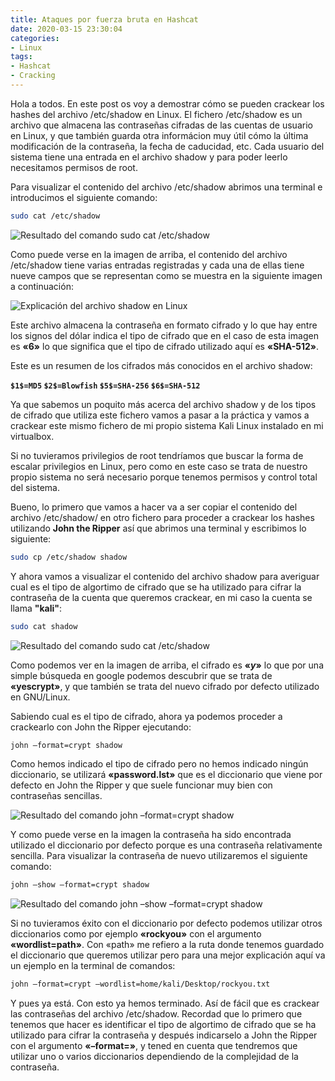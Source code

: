 ```yaml
---
title: Ataques por fuerza bruta en Hashcat
date: 2020-03-15 23:30:04
categories:
- Linux
tags:
- Hashcat
- Cracking
---
```


Hola a todos. En este post os voy a demostrar cómo se pueden crackear los hashes del archivo /etc/shadow en Linux. El fichero /etc/shadow es un archivo que almacena las contraseñas cifradas de las cuentas de usuario en Linux, y que también guarda otra informácion muy útil cómo la última modificación de la contraseña, la fecha de caducidad, etc. Cada usuario del sistema tiene una entrada en el archivo shadow y para poder leerlo necesitamos permisos de root.

Para visualizar el contenido del archivo /etc/shadow abrimos una terminal e introducimos el siguiente comando: 

```sh
sudo cat /etc/shadow
```

![Resultado del comando sudo cat /etc/shadow](https://i.ibb.co/Rvnhtq1/kali1.png)

Como puede verse en la imagen de arriba, el contenido del archivo /etc/shadow tiene varias entradas registradas y cada una de ellas tiene nueve campos que se representan como se muestra en la siguiente imagen a continuación:

![Explicación del archivo shadow en Linux](https://i.ibb.co/VJY6jdq/shadow.png)

Este archivo almacena la contraseña en formato cifrado y lo que hay entre los signos del dólar indica el tipo de cifrado que en el caso de esta imagen es **«$6$»** lo que significa que el tipo de cifrado utilizado aquí es **«SHA-512»**.

Este es un resumen de los cifrados más conocidos en el archivo shadow:

**`$1$=MD5`
`$2$=Blowfish`
`$5$=SHA-256`
`$6$=SHA-512`**

Ya que sabemos un poquito más acerca del archivo shadow y de los tipos de cifrado que utiliza este fichero vamos a pasar a la práctica y vamos a crackear este mismo fichero de mi propio sistema Kali Linux instalado en mi virtualbox.

Si no tuvieramos privilegios de root tendríamos que buscar la forma de escalar privilegios en Linux, pero como en este caso se trata de nuestro propio sistema no será necesario porque tenemos permisos y control total del sistema.

Bueno, lo primero que vamos a hacer va a ser copiar el contenido del archivo /etc/shadow/ en otro fichero para proceder a crackear los hashes utilizando **John the Ripper** así que abrimos una terminal y escribimos lo siguiente:

```sh
sudo cp /etc/shadow shadow
```

Y ahora vamos a visualizar el contenido del archivo shadow para averiguar cual es el tipo de algortimo de cifrado que se ha utilizado para cifrar la contraseña de la cuenta que queremos crackear, en mi caso la cuenta se llama **"kali"**:

```sh
sudo cat shadow
```

![Resultado del comando sudo cat /etc/shadow](https://i.ibb.co/C1bfbdP/kali2.png)

Como podemos ver en la imagen de arriba, el cifrado es **«$y$»** lo que por una simple búsqueda en google podemos descubrir que se trata de **«yescrypt»**, y que también se trata del nuevo cifrado por defecto utilizado en GNU/Linux.

Sabiendo cual es el tipo de cifrado, ahora ya podemos proceder a crackearlo con John the Ripper ejecutando:


```sh
john –format=crypt shadow
```

Como hemos indicado el tipo de cifrado pero no hemos indicado ningún diccionario, se utilizará **«password.lst»** que es el diccionario que viene por defecto en John the Ripper y que suele funcionar muy bien con contraseñas sencillas.

![Resultado del comando john –format=crypt shadow](https://i.ibb.co/NT693tY/kali3.png)

Y como puede verse en la imagen la contraseña ha sido encontrada utilizado el diccionario por defecto porque es una contraseña relativamente sencilla. Para visualizar la contraseña de nuevo utilizaremos el siguiente comando:


```sh
john –show –format=crypt shadow
```

![Resultado del comando john –show –format=crypt shadow](https://i.ibb.co/CQCMn18/kali4.png)

Si no tuvieramos éxito con el diccionario por defecto podemos utilizar otros diccionarios como por ejemplo **«rockyou»** con el argumento **«wordlist=path»**. Con «path» me refiero a la ruta donde tenemos guardado el diccionario que queremos utilizar pero para una mejor explicación aquí va un ejemplo en la terminal de comandos:

```sh
john –format=crypt –wordlist=home/kali/Desktop/rockyou.txt
```

Y pues ya está. Con esto ya hemos terminado. Así de fácil que es crackear las contraseñas del archivo /etc/shadow. Recordad que lo primero que tenemos que hacer es identificar el tipo de algortimo de cifrado que se ha utilizado para cifrar la contraseña y después indicarselo a John the Ripper con el argumento **«–format=»**, y tened en cuenta que tendremos que utilizar uno o varios diccionarios dependiendo de la complejidad de la contraseña.
